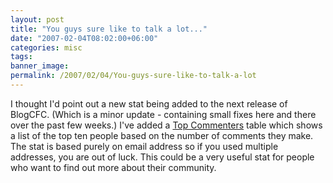 ```yaml
---
layout: post
title: "You guys sure like to talk a lot..."
date: "2007-02-04T08:02:00+06:00"
categories: misc 
tags: 
banner_image: 
permalink: /2007/02/04/You-guys-sure-like-to-talk-a-lot
---
```


I thought I'd point out a new stat being added to the next release of BlogCFC. (Which is a minor update - containing small fixes here and there over the past few weeks.) I've added a <a href="http://ray.camdenfamily.com/stats.cfm#topcommenters">Top Commenters</a> table which shows a list of the top ten people based on the number of comments they make. The stat is based purely on email address so if you used multiple addresses, you are out of luck. This could be a very useful stat for people who want to find out more about their community.